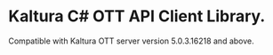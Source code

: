 # Kaltura C# OTT API Client Library.
Compatible with Kaltura OTT server version 5.0.3.16218 and above.
